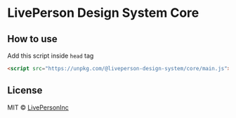 # LivePerson Design System Core

## How to use

Add this script inside `head` tag

```html
<script src="https://unpkg.com/@liveperson-design-system/core/main.js"></script>
```

## License

MIT © [LivePersonInc](https://github.com/LivePersonInc)
